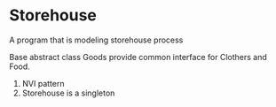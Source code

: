Storehouse
=

A program that is modeling storehouse process

Base abstract class Goods provide common interface for Clothers and Food. 
1. NVI pattern 
2. Storehouse is a singleton
